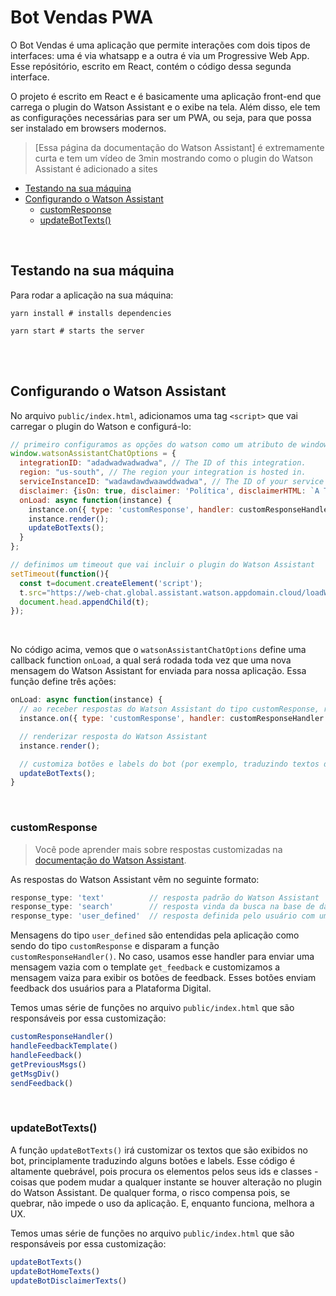 # Bot Vendas PWA
O Bot Vendas é uma aplicação que permite interações com dois tipos de interfaces: uma é via whatsapp e a outra é via um Progressive Web App. Esse repósitório, escrito em React, contém o código dessa segunda interface.

O projeto é escrito em React e é basicamente uma aplicação front-end que carrega o plugin do Watson Assistant e o exibe na tela. Além disso, ele tem as configurações necessárias para ser um PWA, ou seja, para que possa ser instalado em browsers modernos.

> [Essa página da documentação do Watson Assistant] é extremamente curta e tem um vídeo de 3min mostrando como o plugin do Watson Assistant é adicionado a sites


- [Testando na sua máquina](#testando-na-sua-máquina)
- [Configurando o Watson Assistant](#configurando-o-watson-assistant)
  - [customResponse](#customresponse)
  - [updateBotTexts()](#updatebottexts)

<br/>

## Testando na sua máquina
Para rodar a aplicação na sua máquina:
```shell
yarn install # installs dependencies

yarn start # starts the server
```

<br/>
<br/>

## Configurando o Watson Assistant
No arquivo `public/index.html`, adicionamos uma tag `<script>` que vai carregar o plugin do Watson e configurá-lo:
```js
// primeiro configuramos as opções do watson como um atributo de window
window.watsonAssistantChatOptions = {
  integrationID: "adadwadwadwadwa", // The ID of this integration.
  region: "us-south", // The region your integration is hosted in.
  serviceInstanceID: "wadawdawdwaawddwadwa", // The ID of your service instance.
  disclaimer: {isOn: true, disclaimer: 'Política', disclaimerHTML: `A Tegra utiliza cookies e outras tecnologias semelhantes para melhorar sua experiência <br> de acordo com nossa<a target="_blank" href="https://www.tegraincorporadora.com.br/politicaprivacidade/" style="color:#FCBF2A"> Política de Privacidade</a>. Ao continuar navegando, você aceita estas condições.`},
  onLoad: async function(instance) { 
    instance.on({ type: 'customResponse', handler: customResponseHandler });
    instance.render();
    updateBotTexts(); 
  }
};

// definimos um timeout que vai incluir o plugin do Watson Assistant
setTimeout(function(){
  const t=document.createElement('script');
  t.src="https://web-chat.global.assistant.watson.appdomain.cloud/loadWatsonAssistantChat.js";
  document.head.appendChild(t);
});
```
<br/>

No código acima, vemos que o `watsonAssistantChatOptions` define uma callback function `onLoad`, a qual será rodada toda vez que uma nova mensagem do Watson Assistant for enviada para nossa aplicação. Essa função define três ações: 
```js
onLoad: async function(instance) { 
  // ao receber respostas do Watson Assistant do tipo customResponse, rodar código customResponseHandler
  instance.on({ type: 'customResponse', handler: customResponseHandler });

  // renderizar resposta do Watson Assistant
  instance.render();

  // customiza botões e labels do bot (por exemplo, traduzindo textos default do plugin que não são customizáveis)
  updateBotTexts(); 
}
```

<br/>

### customResponse
> Você pode aprender mais sobre respostas customizadas na [documentação do Watson Assistant](https://web-chat.global.assistant.watson.cloud.ibm.com/docs.html?to=tutorials-user-defined-response).


 As respostas do Watson Assistant vêm no seguinte formato:
```js
response_type: 'text'          // resposta padrão do Watson Assistant
response_type: 'search'        // resposta vinda da busca na base de dados do Watson Discovery
response_type: 'user_defined'  // resposta definida pelo usuário com um valor customizado (nesse caso, usado apenas pelo bot PWA)
```
Mensagens do tipo `user_defined` são entendidas pela aplicação como sendo do tipo `customResponse` e disparam a função `customResponseHandler()`. No caso, usamos esse handler para enviar uma mensagem vazia com o template `get_feedback` e customizamos a mensagem vaiza para exibir os botões de feedback. Esses botões enviam feedback dos usuários para a Plataforma Digital.

Temos umas série de funções no arquivo `public/index.html` que são responsáveis por essa customização:
```js
customResponseHandler()
handleFeedbackTemplate()
handleFeedback()
getPreviousMsgs()
getMsgDiv()
sendFeedback()
```

<br/>

### updateBotTexts()
A função `updateBotTexts()` irá customizar os textos que são exibidos no bot, principlamente traduzindo alguns botões e labels. Esse código é altamente quebrável, pois procura os elementos pelos seus ids e classes - coisas que podem mudar a qualquer instante se houver alteração no plugin do Watson Assistant. De qualquer forma, o risco compensa pois, se quebrar, não impede o uso da aplicação. E, enquanto funciona, melhora a UX.

Temos umas série de funções no arquivo `public/index.html` que são responsáveis por essa customização:
```js
updateBotTexts()
updateBotHomeTexts()
updateBotDisclaimerTexts()
```

